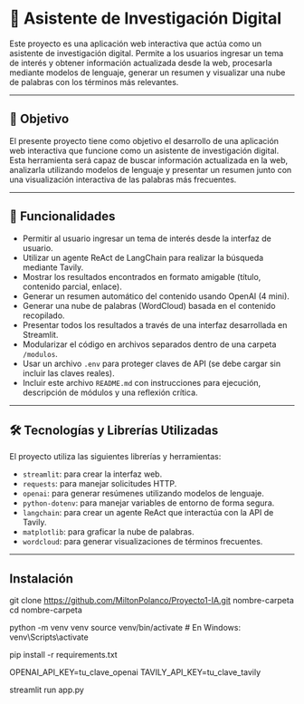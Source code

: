 # 🧠 Asistente de Investigación Digital

Este proyecto es una aplicación web interactiva que actúa como un asistente de investigación digital. Permite a los usuarios ingresar un tema de interés y obtener información actualizada desde la web, procesarla mediante modelos de lenguaje, generar un resumen y visualizar una nube de palabras con los términos más relevantes.

---

## 🎯 Objetivo

El presente proyecto tiene como objetivo el desarrollo de una aplicación web interactiva que funcione como un asistente de investigación digital. Esta herramienta será capaz de buscar información actualizada en la web, analizarla utilizando modelos de lenguaje y presentar un resumen junto con una visualización interactiva de las palabras más frecuentes.

---

## 🚀 Funcionalidades

- Permitir al usuario ingresar un tema de interés desde la interfaz de usuario.
- Utilizar un agente ReAct de LangChain para realizar la búsqueda mediante Tavily.
- Mostrar los resultados encontrados en formato amigable (título, contenido parcial, enlace).
- Generar un resumen automático del contenido usando OpenAI (4 mini).
- Generar una nube de palabras (WordCloud) basada en el contenido recopilado.
- Presentar todos los resultados a través de una interfaz desarrollada en Streamlit.
- Modularizar el código en archivos separados dentro de una carpeta `/modulos`.
- Usar un archivo `.env` para proteger claves de API (se debe cargar sin incluir las claves reales).
- Incluir este archivo `README.md` con instrucciones para ejecución, descripción de módulos y una reflexión crítica.

---

## 🛠️ Tecnologías y Librerías Utilizadas

El proyecto utiliza las siguientes librerías y herramientas:

- `streamlit`: para crear la interfaz web.
- `requests`: para manejar solicitudes HTTP.
- `openai`: para generar resúmenes utilizando modelos de lenguaje.
- `python-dotenv`: para manejar variables de entorno de forma segura.
- `langchain`: para crear un agente ReAct que interactúa con la API de Tavily.
- `matplotlib`: para graficar la nube de palabras.
- `wordcloud`: para generar visualizaciones de términos frecuentes.

---


## Instalación

git clone https://github.com/MiltonPolanco/Proyecto1-IA.git nombre-carpeta
cd nombre-carpeta

python -m venv venv
source venv/bin/activate  # En Windows: venv\Scripts\activate

pip install -r requirements.txt

OPENAI_API_KEY=tu_clave_openai
TAVILY_API_KEY=tu_clave_tavily

streamlit run app.py
